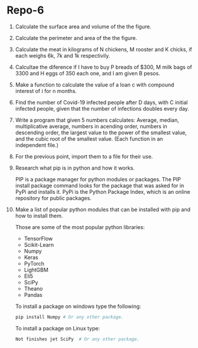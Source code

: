 # Repo-6
1. Calculate the surface area and volume of the the figure.

2. Calculate the perimeter and area of the the figure.

3.  Calculate the meat in kilograms of N chickens, M rooster and K chicks, if each weighs 6k, 7k and 1k respectivily.

4. Calcultae the diference if I have to buy P breads of $300, M milk bags of 3300 and H eggs of 350 each one, and I am given B pesos. 

5. Make a function to calculate the value of a loan c with compound interest of i for n months.

6. Find the number of Covid-19 infected people after D days, with C initial infected people, given that the number of infections doubles every day.

7. Write a program that given 5 numbers calculates: Average, median, multiplicative average, numbers in acending order, numbers in descending order, the largest value to the power of the smallest value, and the cubic root of the smallest value. (Each function in an independent file.)

8. For the previous point, import them to a file for their use.

9. Research what pip is in python and how it works.

    PIP is a package manager for python modules or packages. The PIP install package command looks for the package that was asked for in PyPi and installs it. PyPi is     the Python Package Index, which is an online repository for public packages.

10. Make a list of popular python modules that can be installed with pip and how to install them.

    Those are some of the most popular python libraries:

    - TensorFlow
    - Scikit-Learn
    - Numpy
    - Keras
    - PyTorch
    - LightGBM
    - Eli5
    - SciPy
    - Theano
    - Pandas

    To install a package on windows type the following:
    ```bash
    pip install Numpy # Or any other package.
    ```

    To install a package on Linux type:
    ```bash
    Not finishes jet SciPy  # Or any other package.
    ```

